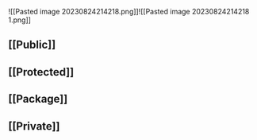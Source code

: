 ![[Pasted image 20230824214218.png]]![[Pasted image 20230824214218 1.png]]
## [[Public]]
## [[Protected]]
## [[Package]]
## [[Private]]
